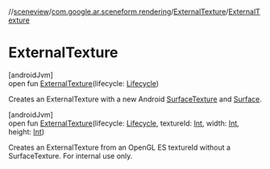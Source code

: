 //[sceneview](../../../index.md)/[com.google.ar.sceneform.rendering](../index.md)/[ExternalTexture](index.md)/[ExternalTexture](-external-texture.md)

# ExternalTexture

[androidJvm]\
open fun [ExternalTexture](-external-texture.md)(lifecycle: [Lifecycle](https://developer.android.com/reference/kotlin/androidx/lifecycle/Lifecycle.html))

Creates an ExternalTexture with a new Android [SurfaceTexture](https://developer.android.com/reference/kotlin/android/graphics/SurfaceTexture.html) and [Surface](https://developer.android.com/reference/kotlin/android/view/Surface.html).

[androidJvm]\
open fun [ExternalTexture](-external-texture.md)(lifecycle: [Lifecycle](https://developer.android.com/reference/kotlin/androidx/lifecycle/Lifecycle.html), textureId: [Int](https://kotlinlang.org/api/latest/jvm/stdlib/kotlin/-int/index.html), width: [Int](https://kotlinlang.org/api/latest/jvm/stdlib/kotlin/-int/index.html), height: [Int](https://kotlinlang.org/api/latest/jvm/stdlib/kotlin/-int/index.html))

Creates an ExternalTexture from an OpenGL ES textureId without a SurfaceTexture. For internal use only.
